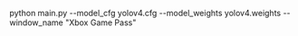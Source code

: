 python main.py --model_cfg yolov4.cfg --model_weights yolov4.weights --window_name "Xbox Game Pass"
